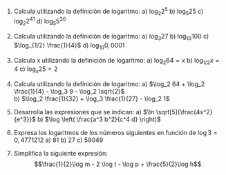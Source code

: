 1.  Calcula utilizando la definición de logaritmo:
    a) $\log_2 2^5$
    b) $\log_5 25$
    c) $\log_2 2^41$
    d) $\log_5 5^30$

1.  Calcula utilizando la definición de logaritmo:
    a) $\log_3 27$
    b) $\log_{10} 100$
    c) $\log_{1/2} \frac{1}{4}$
    d) $\log_{10} 0,0001$

1.  Calcula x utilizando la definición de logaritmo:
    a) $\log_2 64 = x$
    b) $\log_{1/2} x = 4$
    c) $\log_x 25 = 2$
    
2.  Calcula utilizando la definición de logaritmo: 
    a)  $\log_2 64 + \log_2 \frac{1}{4} - \log_3 9 - \log_2 \sqrt{2}$  
    b)  $\log_2 \frac{1}{32} + \log_3 \frac{1}{27} - \log_2 1$ 

2.  Desarrolla las expresiones que se indican: 
    a)  $\ln \sqrt[5]{\frac{4x^2}{e^3}}$
    b)  $\log \left( \frac{a^3 b^2}{c^4 d} \right)$
 
2.  Expresa los logaritmos de los números siguientes en función de $\log 3 = 0,4771212$
    a) 81
    b) 27
    c) 59049 

1.  Simplifica la siguiente expresión:
    $$\frac{1}{2}\log m - 2 \log t - \log p + \frac{5}{2}\log h$$